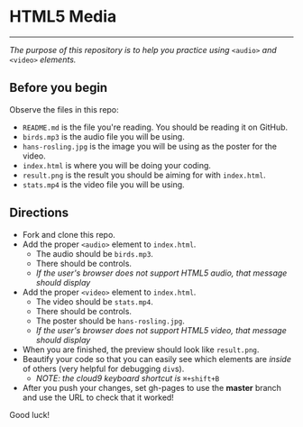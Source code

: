 # HTML5 Media
---
_The purpose of this repository is to help you practice using_ `<audio>` _and_ `<video>` _elements._

## Before you begin
Observe the files in this repo:  

* `README.md` is the file you're reading.  You should be reading it on GitHub.
* `birds.mp3` is the audio file you will be using.
* `hans-rosling.jpg` is the image you will be using as the poster for the video.
* `index.html` is where you will be doing your coding.
* `result.png` is the result you should be aiming for with `index.html`.
* `stats.mp4` is the video file you will be using.

## Directions
* Fork and clone this repo.
* Add the proper `<audio>` element to `index.html`.
  * The audio should be `birds.mp3`.
  * There should be controls.
  * _If the user's browser does not support HTML5 audio, that message should display_
* Add the proper `<video>` element to `index.html`.
  * The video should be `stats.mp4`.
  * There should be controls.
  * The poster should be `hans-rosling.jpg`.
  * _If the user's browser does not support HTML5 video, that message should display_
* When you are finished, the preview should look like `result.png`.
* Beautify your code so that you can easily see which elements are _inside_ of others (very helpful for debugging `div`s).  
  * _NOTE: the cloud9 keyboard shortcut is_ `⌘+shift+B`
* After you push your changes, set gh-pages to use the **master** branch and use the URL to check that it worked!

Good luck!